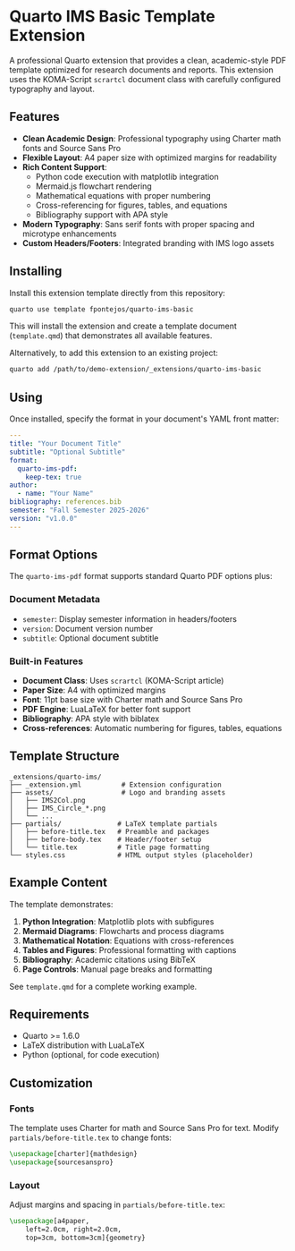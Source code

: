 # Quarto IMS Basic Template Extension

A professional Quarto extension that provides a clean, academic-style PDF template optimized for research documents and reports. This extension uses the KOMA-Script `scrartcl` document class with carefully configured typography and layout.

## Features

- **Clean Academic Design**: Professional typography using Charter math fonts and Source Sans Pro
- **Flexible Layout**: A4 paper size with optimized margins for readability
- **Rich Content Support**: 
  - Python code execution with matplotlib integration
  - Mermaid.js flowchart rendering
  - Mathematical equations with proper numbering
  - Cross-referencing for figures, tables, and equations
  - Bibliography support with APA style
- **Modern Typography**: Sans serif fonts with proper spacing and microtype enhancements
- **Custom Headers/Footers**: Integrated branding with IMS logo assets

## Installing

Install this extension template directly from this repository:

```bash
quarto use template fpontejos/quarto-ims-basic
```

This will install the extension and create a template document (`template.qmd`) that demonstrates all available features.

Alternatively, to add this extension to an existing project:

```bash
quarto add /path/to/demo-extension/_extensions/quarto-ims-basic
```

## Using

Once installed, specify the format in your document's YAML front matter:

```yaml
---
title: "Your Document Title"
subtitle: "Optional Subtitle"
format:
  quarto-ims-pdf:
    keep-tex: true  
author:
  - name: "Your Name"
bibliography: references.bib
semester: "Fall Semester 2025-2026"
version: "v1.0.0"
---
```

## Format Options

The `quarto-ims-pdf` format supports standard Quarto PDF options plus:

### Document Metadata
- `semester`: Display semester information in headers/footers
- `version`: Document version number
- `subtitle`: Optional document subtitle

### Built-in Features
- **Document Class**: Uses `scrartcl` (KOMA-Script article)
- **Paper Size**: A4 with optimized margins
- **Font**: 11pt base size with Charter math and Source Sans Pro
- **PDF Engine**: LuaLaTeX for better font support
- **Bibliography**: APA style with biblatex
- **Cross-references**: Automatic numbering for figures, tables, equations

## Template Structure

```
_extensions/quarto-ims/
├── _extension.yml          # Extension configuration
├── assets/                 # Logo and branding assets
│   ├── IMS2Col.png
│   ├── IMS_Circle_*.png
│   └── ...
├── partials/              # LaTeX template partials
│   ├── before-title.tex   # Preamble and packages
│   ├── before-body.tex    # Header/footer setup
│   └── title.tex          # Title page formatting
└── styles.css             # HTML output styles (placeholder)
```

## Example Content

The template demonstrates:

1. **Python Integration**: Matplotlib plots with subfigures
2. **Mermaid Diagrams**: Flowcharts and process diagrams  
3. **Mathematical Notation**: Equations with cross-references
4. **Tables and Figures**: Professional formatting with captions
5. **Bibliography**: Academic citations using BibTeX
6. **Page Controls**: Manual page breaks and formatting

See `template.qmd` for a complete working example.

## Requirements

- Quarto >= 1.6.0
- LaTeX distribution with LuaLaTeX
- Python (optional, for code execution)

## Customization

### Fonts
The template uses Charter for math and Source Sans Pro for text. Modify `partials/before-title.tex` to change fonts:

```latex
\usepackage[charter]{mathdesign}
\usepackage{sourcesanspro}
```

### Layout
Adjust margins and spacing in `partials/before-title.tex`:

```latex
\usepackage[a4paper,
    left=2.0cm, right=2.0cm, 
    top=3cm, bottom=3cm]{geometry}
```

